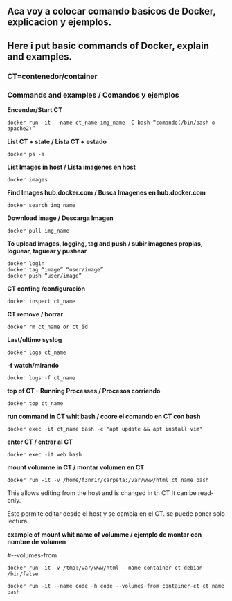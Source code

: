 ## **Aca voy a colocar comando basicos de Docker, explicacion y ejemplos.**
## **Here i put basic commands of Docker, explain and examples.**
### **CT**=contenedor/container

### **Commands and examples / Comandos y ejemplos** 

**Encender/Start CT** 

``` docker run -it --name ct_name img_name -C bash “comando(/bin/bash o apache2)” ``` 

**List CT + state / Lista CT + estado** 

```docker ps -a```

**List Images in host / Lista imagenes en host** 

``` docker images ```

**Find Images hub.docker.com / Busca Imagenes en hub.docker.com**

```docker search img_name```

**Download image / Descarga Imagen**

```docker pull img_name```

**To upload images, logging, tag and push / subir imagenes propias, loguear, taguear y pushear**

```
docker login
docker tag “image” “user/image”
docker push “user/image”
```

**CT confing /configuración**

```docker inspect ct_name```

**CT remove / borrar**

```docker rm ct_name or ct_id```

**Last/ultimo syslog**

```docker logs ct_name```

**-f watch/mirando**

```docker logs -f ct_name```

**top of CT - Running Processes / Procesos corriendo**

```docker top ct_name```

**run command in CT whit bash / coore el comando en CT con bash**

```docker exec -it ct_name bash -c "apt update && apt install vim"```

**enter CT / entrar al CT**

```docker exec -it web bash```

**mount volumme in CT / montar volumen en CT**

```docker run -it -v /home/f3nr1r/carpeta:/var/www/html ct_name bash```

This allows editing from the host and is changed in th CT
It can be read-only.

Esto permite editar desde el host y se cambia en el CT.
se puede poner solo lectura.

**example of mount whit name of volumme / ejemplo de montar con nombre de volumen**

#--volumes-from 

```docker run -it -v /tmp:/var/www/html --name container-ct debian /bin/false```

```docker run -it --name code -h code --volumes-from container-ct ct_name bash```

